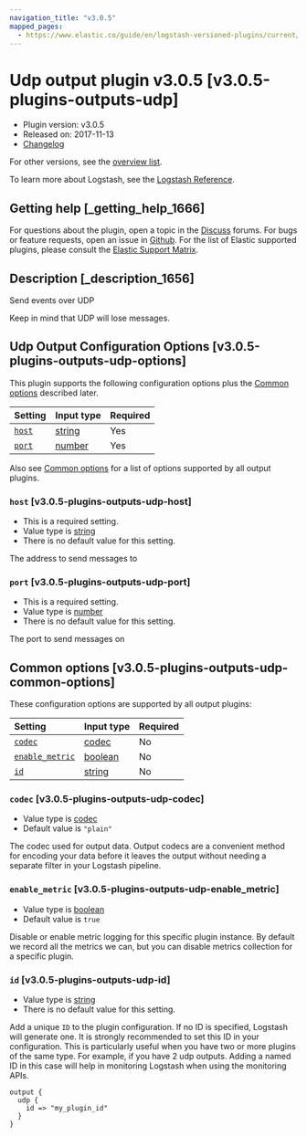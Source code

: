 ```yaml
---
navigation_title: "v3.0.5"
mapped_pages:
  - https://www.elastic.co/guide/en/logstash-versioned-plugins/current/v3.0.5-plugins-outputs-udp.html
---
```


# Udp output plugin v3.0.5 [v3.0.5-plugins-outputs-udp]

* Plugin version: v3.0.5
* Released on: 2017-11-13
* [Changelog](https://github.com/logstash-plugins/logstash-output-udp/blob/v3.0.5/CHANGELOG.md)

For other versions, see the [overview list](output-udp-index.md).

To learn more about Logstash, see the [Logstash Reference](https://www.elastic.co/guide/en/logstash/current/index.html).

## Getting help [_getting_help_1666]

For questions about the plugin, open a topic in the [Discuss](http://discuss.elastic.co) forums. For bugs or feature requests, open an issue in [Github](https://github.com/logstash-plugins/logstash-output-udp). For the list of Elastic supported plugins, please consult the [Elastic Support Matrix](https://www.elastic.co/support/matrix#matrix_logstash_plugins).

## Description [_description_1656]

Send events over UDP

Keep in mind that UDP will lose messages.

## Udp Output Configuration Options [v3.0.5-plugins-outputs-udp-options]

This plugin supports the following configuration options plus the [Common options](v3-0-5-plugins-outputs-udp.md#v3.0.5-plugins-outputs-udp-common-options) described later.

| Setting | Input type | Required |
| :- | :- | :- |
| [`host`](v3-0-5-plugins-outputs-udp.md#v3.0.5-plugins-outputs-udp-host) | [string](/lsr/value-types.md#string) | Yes |
| [`port`](v3-0-5-plugins-outputs-udp.md#v3.0.5-plugins-outputs-udp-port) | [number](/lsr/value-types.md#number) | Yes |

Also see [Common options](v3-0-5-plugins-outputs-udp.md#v3.0.5-plugins-outputs-udp-common-options) for a list of options supported by all output plugins.

### `host` [v3.0.5-plugins-outputs-udp-host]

* This is a required setting.
* Value type is [string](/lsr/value-types.md#string)
* There is no default value for this setting.

The address to send messages to

### `port` [v3.0.5-plugins-outputs-udp-port]

* This is a required setting.
* Value type is [number](/lsr/value-types.md#number)
* There is no default value for this setting.

The port to send messages on

## Common options [v3.0.5-plugins-outputs-udp-common-options]

These configuration options are supported by all output plugins:

| Setting | Input type | Required |
| :- | :- | :- |
| [`codec`](v3-0-5-plugins-outputs-udp.md#v3.0.5-plugins-outputs-udp-codec) | [codec](/lsr/value-types.md#codec) | No |
| [`enable_metric`](v3-0-5-plugins-outputs-udp.md#v3.0.5-plugins-outputs-udp-enable_metric) | [boolean](/lsr/value-types.md#boolean) | No |
| [`id`](v3-0-5-plugins-outputs-udp.md#v3.0.5-plugins-outputs-udp-id) | [string](/lsr/value-types.md#string) | No |

### `codec` [v3.0.5-plugins-outputs-udp-codec]

* Value type is [codec](/lsr/value-types.md#codec)
* Default value is `"plain"`

The codec used for output data. Output codecs are a convenient method for encoding your data before it leaves the output without needing a separate filter in your Logstash pipeline.

### `enable_metric` [v3.0.5-plugins-outputs-udp-enable_metric]

* Value type is [boolean](/lsr/value-types.md#boolean)
* Default value is `true`

Disable or enable metric logging for this specific plugin instance. By default we record all the metrics we can, but you can disable metrics collection for a specific plugin.

### `id` [v3.0.5-plugins-outputs-udp-id]

* Value type is [string](/lsr/value-types.md#string)
* There is no default value for this setting.

Add a unique `ID` to the plugin configuration. If no ID is specified, Logstash will generate one. It is strongly recommended to set this ID in your configuration. This is particularly useful when you have two or more plugins of the same type. For example, if you have 2 udp outputs. Adding a named ID in this case will help in monitoring Logstash when using the monitoring APIs.

```
output {
  udp {
    id => "my_plugin_id"
  }
}
```
